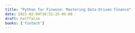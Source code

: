 ```yaml
---
title: "Python for Finance: Mastering Data-Driven Finance"
date: 2021-02-04T16:51:25-05:00
draft: halffalse
books: ['fintech']
---
```


